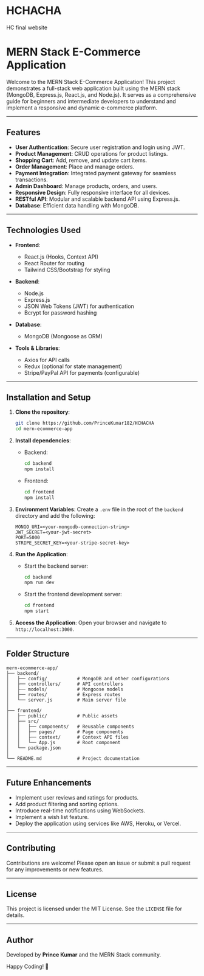 # HCHACHA
HC final website
# MERN Stack E-Commerce Application

Welcome to the MERN Stack E-Commerce Application! This project demonstrates a full-stack web application built using the MERN stack (MongoDB, Express.js, React.js, and Node.js). It serves as a comprehensive guide for beginners and intermediate developers to understand and implement a responsive and dynamic e-commerce platform.

---

## Features

- **User Authentication**: Secure user registration and login using JWT.
- **Product Management**: CRUD operations for product listings.
- **Shopping Cart**: Add, remove, and update cart items.
- **Order Management**: Place and manage orders.
- **Payment Integration**: Integrated payment gateway for seamless transactions.
- **Admin Dashboard**: Manage products, orders, and users.
- **Responsive Design**: Fully responsive interface for all devices.
- **RESTful API**: Modular and scalable backend API using Express.js.
- **Database**: Efficient data handling with MongoDB.

---

## Technologies Used

- **Frontend**:
  - React.js (Hooks, Context API)
  - React Router for routing
  - Tailwind CSS/Bootstrap for styling

- **Backend**:
  - Node.js
  - Express.js
  - JSON Web Tokens (JWT) for authentication
  - Bcrypt for password hashing

- **Database**:
  - MongoDB (Mongoose as ORM)

- **Tools & Libraries**:
  - Axios for API calls
  - Redux (optional for state management)
  - Stripe/PayPal API for payments (configurable)

---

## Installation and Setup

1. **Clone the repository**:
   ```bash
   git clone https://github.com/PrinceKumar182/HCHACHA
   cd mern-ecommerce-app
   ```

2. **Install dependencies**:
   - Backend:
     ```bash
     cd backend
     npm install
     ```
   - Frontend:
     ```bash
     cd frontend
     npm install
     ```

3. **Environment Variables**:
   Create a `.env` file in the root of the `backend` directory and add the following:
   ```env
   MONGO_URI=<your-mongodb-connection-string>
   JWT_SECRET=<your-jwt-secret>
   PORT=5000
   STRIPE_SECRET_KEY=<your-stripe-secret-key>
   ```

4. **Run the Application**:
   - Start the backend server:
     ```bash
     cd backend
     npm run dev
     ```
   - Start the frontend development server:
     ```bash
     cd frontend
     npm start
     ```

5. **Access the Application**:
   Open your browser and navigate to `http://localhost:3000`.

---

## Folder Structure

```
mern-ecommerce-app/
├── backend/
│   ├── config/           # MongoDB and other configurations
│   ├── controllers/      # API controllers
│   ├── models/           # Mongoose models
│   ├── routes/           # Express routes
│   └── server.js         # Main server file
│
├── frontend/
│   ├── public/           # Public assets
│   ├── src/
│   │   ├── components/   # Reusable components
│   │   ├── pages/        # Page components
│   │   ├── context/      # Context API files
│   │   └── App.js        # Root component
│   └── package.json
│
└── README.md             # Project documentation
```

---

## Future Enhancements

- Implement user reviews and ratings for products.
- Add product filtering and sorting options.
- Introduce real-time notifications using WebSockets.
- Implement a wish list feature.
- Deploy the application using services like AWS, Heroku, or Vercel.

---

## Contributing

Contributions are welcome! Please open an issue or submit a pull request for any improvements or new features.

---

## License

This project is licensed under the MIT License. See the `LICENSE` file for details.

---

## Author

Developed by **Prince Kumar** and the MERN Stack community.

Happy Coding! 🚀
